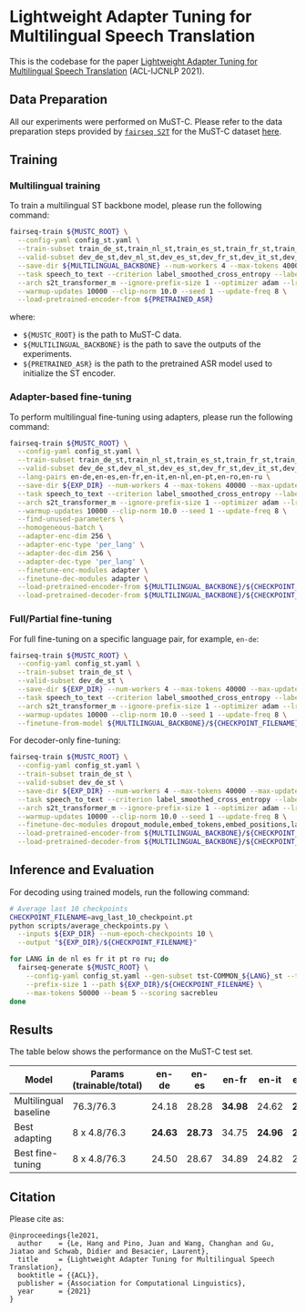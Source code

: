 # Lightweight Adapter Tuning for Multilingual Speech Translation

This is the codebase for the paper [Lightweight Adapter Tuning for Multilingual Speech Translation](https://arxiv.org/abs/2106.3771637) (ACL-IJCNLP 2021).


## Data Preparation
All our experiments were performed on MuST-C. Please refer to the data preparation steps provided by [`fairseq S2T`](https://github.com/pytorch/fairseq/tree/master/examples/speech_to_text) for the MuST-C dataset [here](https://github.com/pytorch/fairseq/blob/master/examples/speech_to_text/docs/mustc_example.md#data-preparation).


## Training
### Multilingual training
To train a multilingual ST backbone model, please run the following command:
```bash
fairseq-train ${MUSTC_ROOT} \
  --config-yaml config_st.yaml \
  --train-subset train_de_st,train_nl_st,train_es_st,train_fr_st,train_it_st,train_pt_st,train_ro_st,train_ru_st \
  --valid-subset dev_de_st,dev_nl_st,dev_es_st,dev_fr_st,dev_it_st,dev_pt_st,dev_ro_st,dev_ru_st \
  --save-dir ${MULTILINGUAL_BACKBONE} --num-workers 4 --max-tokens 40000 --max-update 100000 \
  --task speech_to_text --criterion label_smoothed_cross_entropy --label-smoothing 0.1 --report-accuracy \
  --arch s2t_transformer_m --ignore-prefix-size 1 --optimizer adam --lr 2e-3 --lr-scheduler inverse_sqrt \
  --warmup-updates 10000 --clip-norm 10.0 --seed 1 --update-freq 8 \
  --load-pretrained-encoder-from ${PRETRAINED_ASR}
```
where:
- `${MUSTC_ROOT}` is the path to MuST-C data.
- `${MULTILINGUAL_BACKBONE}` is the path to save the outputs of the experiments.
- `${PRETRAINED_ASR}` is the path to the pretrained ASR model used to initialize the ST encoder.

### Adapter-based fine-tuning
To perform multilingual fine-tuning using adapters, please run the following command:
```bash
fairseq-train ${MUSTC_ROOT} \
  --config-yaml config_st.yaml \
  --train-subset train_de_st,train_nl_st,train_es_st,train_fr_st,train_it_st,train_pt_st,train_ro_st,train_ru_st \
  --valid-subset dev_de_st,dev_nl_st,dev_es_st,dev_fr_st,dev_it_st,dev_pt_st,dev_ro_st,dev_ru_st \
  --lang-pairs en-de,en-es,en-fr,en-it,en-nl,en-pt,en-ro,en-ru \
  --save-dir ${EXP_DIR} --num-workers 4 --max-tokens 40000 --max-update 100000 \
  --task speech_to_text --criterion label_smoothed_cross_entropy --label-smoothing 0.1 --report-accuracy \
  --arch s2t_transformer_m --ignore-prefix-size 1 --optimizer adam --lr 2e-3 --lr-scheduler inverse_sqrt \
  --warmup-updates 10000 --clip-norm 10.0 --seed 1 --update-freq 8 \
  --find-unused-parameters \
  --homogeneous-batch \
  --adapter-enc-dim 256 \
  --adapter-enc-type 'per_lang' \
  --adapter-dec-dim 256 \
  --adapter-dec-type 'per_lang' \
  --finetune-enc-modules adapter \
  --finetune-dec-modules adapter \
  --load-pretrained-encoder-from ${MULTILINGUAL_BACKBONE}/${CHECKPOINT_FILENAME} \
  --load-pretrained-decoder-from ${MULTILINGUAL_BACKBONE}/${CHECKPOINT_FILENAME}
```

### Full/Partial fine-tuning
For full fine-tuning on a specific language pair, for example, `en-de`:
```bash
fairseq-train ${MUSTC_ROOT} \
  --config-yaml config_st.yaml \
  --train-subset train_de_st \
  --valid-subset dev_de_st \
  --save-dir ${EXP_DIR} --num-workers 4 --max-tokens 40000 --max-update 100000 \
  --task speech_to_text --criterion label_smoothed_cross_entropy --label-smoothing 0.1 --report-accuracy \
  --arch s2t_transformer_m --ignore-prefix-size 1 --optimizer adam --lr 2e-3 --lr-scheduler inverse_sqrt \
  --warmup-updates 10000 --clip-norm 10.0 --seed 1 --update-freq 8 \
  --finetune-from-model ${MULTILINGUAL_BACKBONE}/${CHECKPOINT_FILENAME}
```

For decoder-only fine-tuning:
```bash
fairseq-train ${MUSTC_ROOT} \
  --config-yaml config_st.yaml \
  --train-subset train_de_st \
  --valid-subset dev_de_st \
  --save-dir ${EXP_DIR} --num-workers 4 --max-tokens 40000 --max-update 100000 \
  --task speech_to_text --criterion label_smoothed_cross_entropy --label-smoothing 0.1 --report-accuracy \
  --arch s2t_transformer_m --ignore-prefix-size 1 --optimizer adam --lr 2e-3 --lr-scheduler inverse_sqrt \
  --warmup-updates 10000 --clip-norm 10.0 --seed 1 --update-freq 8 \
  --finetune-dec-modules dropout_module,embed_tokens,embed_positions,layers,layer_norm,output_projection \
  --load-pretrained-encoder-from ${MULTILINGUAL_BACKBONE}/${CHECKPOINT_FILENAME} \
  --load-pretrained-decoder-from ${MULTILINGUAL_BACKBONE}/${CHECKPOINT_FILENAME}
```

## Inference and Evaluation
For decoding using trained models, run the following command:

```bash
# Average last 10 checkpoints
CHECKPOINT_FILENAME=avg_last_10_checkpoint.pt
python scripts/average_checkpoints.py \
  --inputs ${EXP_DIR} --num-epoch-checkpoints 10 \
  --output "${EXP_DIR}/${CHECKPOINT_FILENAME}"

for LANG in de nl es fr it pt ro ru; do
  fairseq-generate ${MUSTC_ROOT} \
    --config-yaml config_st.yaml --gen-subset tst-COMMON_${LANG}_st --task speech_to_text \
    --prefix-size 1 --path ${EXP_DIR}/${CHECKPOINT_FILENAME} \
    --max-tokens 50000 --beam 5 --scoring sacrebleu
done
```

## Results
The table below shows the performance on the MuST-C test set. 

<table>
    <thead>
      <tr>
        <th>Model</th>
        <th>Params <br> (trainable/total)</th>
        <th>en-de</th>
        <th>en-es</th>
        <th>en-fr</th>
        <th>en-it</th>
        <th>en-nl</th>
        <th>en-pt</th>
        <th>en-ro</th>
        <th>en-ru</th>
      </tr>
      <tbody>
        <tr>
            <td>Multilingual baseline</td>
            <td>76.3/76.3</td>
            <td>24.18</td>
            <td>28.28</td>
            <td><b>34.98</td>
            <td>24.62</td>
            <td><b>28.80</td>
            <td>31.13</td>
            <td>23.22</td>
            <td>15.88</td>
       </tr>
       <tr>
            <td>Best adapting</td>
            <td>8 x 4.8/76.3</td>
            <td><b>24.63</td>
            <td><b>28.73</td>
            <td>34.75</td>
            <td><b>24.96</td>
            <td><b>28.80</td>
            <td>30.96</td>
            <td>23.70</td>
            <td>16.36</td>
       </tr>
       <tr>
            <td>Best fine-tuning</td>
            <td>8 x 4.8/76.3</td>
            <td>24.50</td>
            <td>28.67</td>
            <td>34.89</td>
            <td>24.82</td>
            <td>28.38</td>
            <td>30.73</td>
            <td>23.78</td>
            <td>16.23</td>
       </tr>
  </tbody>
</table>

## Citation
Please cite as:

```
@inproceedings{le2021,
  author    = {Le, Hang and Pino, Juan and Wang, Changhan and Gu, Jiatao and Schwab, Didier and Besacier, Laurent},
  title     = {Lightweight Adapter Tuning for Multilingual Speech Translation},
  booktitle = {{ACL}},
  publisher = {Association for Computational Linguistics},
  year      = {2021}
}
```